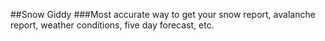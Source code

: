 ##Snow Giddy
###Most accurate way to get your snow report, avalanche report, weather conditions, five day forecast, etc.
